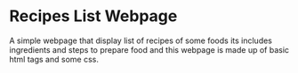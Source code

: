 # Recipes List Webpage

A simple webpage that display list of recipes of some foods its includes ingredients and steps to prepare food and this webpage is made up of basic html tags and some css.